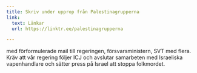 ```yaml
---
title: Skriv under upprop från Palestinagrupperna
link:
  text: Länkar
  url: https://linktr.ee/palestinagrupperna

---
```


med  förformulerade mail till regeringen, försvarsministern, SVT med flera.
Kräv att vår regering följer ICJ och avslutar samarbeten med Israeliska vapenhandlare och sätter press på Israel att stoppa folkmordet.
